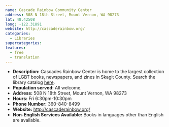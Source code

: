 ```yaml
---
name: Cascade Rainbow Community Center
address: 508 N 18th Street, Mount Vernon, WA 98273
lat: 48.42508
long: -122.31891
website: http://cascaderainbow.org/
categories:
  - Libraries
supercategories:
features:
  - free
  - translation
---
```

- **Description:** Cascades Rainbow Center is home to the largest collection of LGBT books, newspapers, and zines in Skagit County. Search the library catalog [here](http://cascaderainbow.org/catalog).
- **Population served:** All welcome.
- **Address:** 508 N 18th Street, Mount Vernon, WA 98273
- **Hours:** Fri 6:30pm-10:30pm
- **Phone Number:** 360-840-8499
- **Website:** <http://cascaderainbow.org/>
- **Non-English Services Available:** Books in languages other than English are available.
